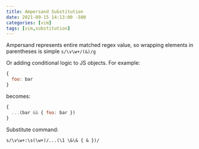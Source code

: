 ```yaml
---
title: Ampersand Substitution
date: 2021-09-15 14:13:00 -500
categories: [vim]
tags: [vim,substitution]
---
```

Ampersand represents entire matched regex value, so wrapping elements in parentheses is simple
`s/\v\w+/(&)/g`

Or adding conditional logic to JS objects. For example:
```javascript
{
  foo: bar
}
```
becomes:
```javascript
{
  ...(bar && { foo: bar })
}
```

Substitute command:
```
s/\v\w+:\s(\w+)/...(\1 \&\& { & })/
```
